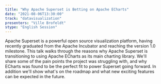 ```yaml
---
title: "Why Apache Superset is Betting on Apache ECharts"
date: "2021-08-06T13:30:00" 
track: "datavisualization"
presenters: "Ville Brofeldt"
stype: "English Session"
---
```

Apache Superset is a powerful open source visualization platform, having recently graduated from the Apache Incubator and reaching the version 1.0 milestone. This talk walks through the reasons why Apache Superset is transitioning to using Apache ECharts as its main charting library. We'll share some of the pain points the project was struggling with, and why ECharts was found to be the perfect fit to power Superset going forward. In addition we'll show what's on the roadmap and what new exciting features can be expected in the future.